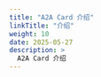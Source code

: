 ```yaml
---
title: "A2A Card 介绍"
linkTitle: "介绍"
weight: 10
date: 2025-05-27
description: >
  A2A Card 介绍
---
```




